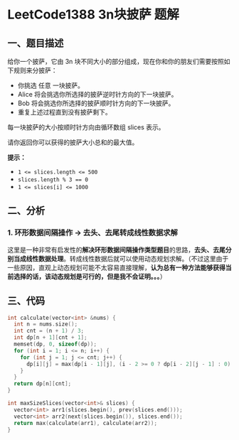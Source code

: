 # LeetCode1388 3n块披萨 题解

## 一、题目描述

给你一个披萨，它由 3n 块不同大小的部分组成，现在你和你的朋友们需要按照如下规则来分披萨：

+ 你挑选 任意 一块披萨。
+ Alice 将会挑选你所选择的披萨逆时针方向的下一块披萨。
+ Bob 将会挑选你所选择的披萨顺时针方向的下一块披萨。
+ 重复上述过程直到没有披萨剩下。

每一块披萨的大小按顺时针方向由循环数组 slices 表示。

请你返回你可以获得的披萨大小总和的最大值。

**提示：**

- `1 <= slices.length <= 500`
- `slices.length % 3 == 0`
- `1 <= slices[i] <= 1000`



## 二、分析

### 1. 环形数据间隔操作 -> 去头、去尾转成线性数据求解

这里是一种非常有启发性的**解决环形数据间隔操作类型题目**的思路，**去头、去尾分别当成线性数据处理**。转成线性数据后就可以使用动态规划求解。（不过这里由于一些原因，直观上动态规划可能不太容易直接理解，**认为总有一种方法能够获得当前选择的话，该动态规划是可行的，但是我不会证明。。。**）



## 三、代码

```c++
int calculate(vector<int> &nums) {
  int n = nums.size();
  int cnt = (n + 1) / 3;
  int dp[n + 1][cnt + 1];
  memset(dp, 0, sizeof(dp));
  for (int i = 1; i <= n; i++) {
    for (int j = 1; j <= cnt; j++) {
      dp[i][j] = max(dp[i - 1][j], (i - 2 >= 0 ? dp[i - 2][j - 1] : 0) + nums[i - 1]);
    }
  }
  return dp[n][cnt];
}

int maxSizeSlices(vector<int>& slices) {
  vector<int> arr1(slices.begin(), prev(slices.end()));
  vector<int> arr2(next(slices.begin()), slices.end());
  return max(calculate(arr1), calculate(arr2));
}
```



